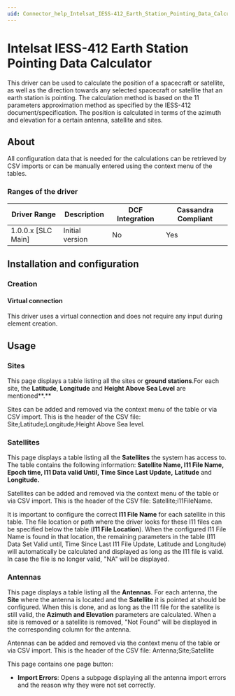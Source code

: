 ```yaml
---
uid: Connector_help_Intelsat_IESS-412_Earth_Station_Pointing_Data_Calculator
---
```


# Intelsat IESS-412 Earth Station Pointing Data Calculator

This driver can be used to calculate the position of a spacecraft or satellite, as well as the direction towards any selected spacecraft or satellite that an earth station is pointing. The calculation method is based on the 11 parameters approximation method as specified by the IESS-412 document/specification. The position is calculated in terms of the azimuth and elevation for a certain antenna, satellite and sites.

## About

All configuration data that is needed for the calculations can be retrieved by CSV imports or can be manually entered using the context menu of the tables.

### Ranges of the driver

| **Driver Range**     | **Description** | **DCF Integration** | **Cassandra Compliant** |
|----------------------|-----------------|---------------------|-------------------------|
| 1.0.0.x \[SLC Main\] | Initial version | No                  | Yes                     |

## Installation and configuration

### Creation

#### Virtual connection

This driver uses a virtual connection and does not require any input during element creation.

## Usage

### Sites

This page displays a table listing all the sites or **ground stations**.For each site, the **Latitude**, **Longitude** and **Height Above Sea Level** are mentioned**.**

Sites can be added and removed via the context menu of the table or via CSV import. This is the header of the CSV file: Site;Latitude;Longitude;Height Above Sea level.

### Satellites

This page displays a table listing all the **Satellites** the system has access to. The table contains the following information: **Satellite Name, I11 File Name, Epoch time, I11 Data valid Until, Time Since Last Update,** **Latitude** and **Longitude.**

Satellites can be added and removed via the context menu of the table or via CSV import. This is the header of the CSV file: Satellite;i11FileName.

It is important to configure the correct **I11 File Name** for each satellite in this table. The file location or path where the driver looks for these I11 files can be specified below the table (**I11 File Location**). When the configured I11 File Name is found in that location, the remaining parameters in the table (I11 Data Set Valid until, Time Since Last I11 File Update, Latitude and Longitude) will automatically be calculated and displayed as long as the I11 file is valid. In case the file is no longer valid, "NA" will be displayed.

### Antennas

This page displays a table listing all the **Antennas**. For each antenna, the **Site** where the antenna is located and the **Satellite** it is pointed at should be configured. When this is done, and as long as the I11 file for the satellite is still valid, the **Azimuth and Elevation** parameters are calculated. When a site is removed or a satellite is removed, "Not Found" will be displayed in the corresponding column for the antenna.

Antennas can be added and removed via the context menu of the table or via CSV import. This is the header of the CSV file: Antenna;Site;Satellite

This page contains one page button:

- **Import Errors**: Opens a subpage displaying all the antenna import errors and the reason why they were not set correctly.

